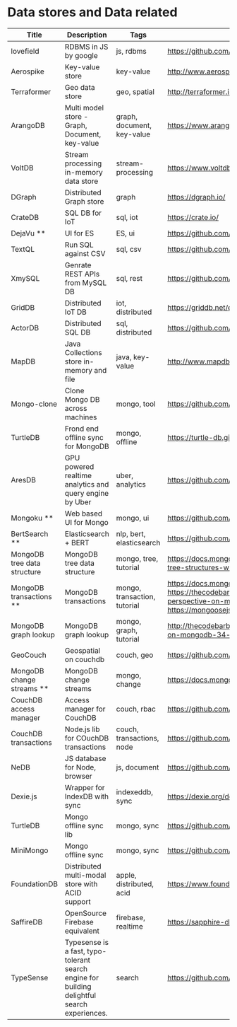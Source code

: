 # Data stores and Data related

Title | Description | Tags | Link
------------ | ------------- | ---------- | --------------
lovefield | RDBMS in JS by google | js, rdbms | https://github.com/google/lovefield
Aerospike | Key-value store | key-value | http://www.aerospike.com/
Terraformer | Geo data store | geo, spatial | http://terraformer.io/
ArangoDB | Multi model store - Graph, Document, key-value | graph, document, key-value | https://www.arangodb.com/
VoltDB | Stream processing in-memory data store | stream-processing | https://www.voltdb.com/
DGraph | Distributed Graph store | graph | https://dgraph.io/
CrateDB | SQL DB for IoT | sql, iot | https://crate.io/
DejaVu ** | UI for ES | ES, ui | https://github.com/appbaseio/dejavu
TextQL | Run SQL against CSV | sql, csv | https://github.com/dinedal/textql
XmySQL | Genrate REST APIs from MySQL DB | sql, rest | https://github.com/o1lab/xmysql
GridDB | Distributed IoT DB | iot, distributed | https://griddb.net/en/
ActorDB | Distributed SQL DB | sql, distributed | https://github.com/biokoda/actordb
MapDB | Java Collections store in-memory and file | java, key-value | http://www.mapdb.org/
Mongo-clone | Clone Mongo DB across machines | mongo, tool | https://github.com/fr1sk/mongo-clone
TurtleDB | Frond end offline sync for MongoDB | mongo, offline | https://turtle-db.github.io/about
AresDB | GPU powered realtime analytics and query engine by Uber | uber, analytics | https://github.com/uber/aresdb
Mongoku ** | Web based UI for Mongo | mongo, ui | https://github.com/huggingface/Mongoku
BertSearch ** | Elasticsearch + BERT | nlp, bert, elasticsearch | https://github.com/Hironsan/bertsearch
MongoDB tree data structure | MongoDB tree data structure | mongo, tree, tutorial | https://docs.mongodb.com/manual/tutorial/model-tree-structures-with-ancestors-array/
MongoDB transactions ** | MongoDB transactions | mongo, transaction, tutorial | https://docs.mongodb.com/manual/core/transactions/, https://thecodebarbarian.com/a-node-js-perspective-on-mongodb-4-transactions.html, https://mongoosejs.com/docs/transactions.html
MongoDB graph lookup | MongoDB graph lookup | mongo, graph, tutorial | http://thecodebarbarian.com/a-nodejs-perspective-on-mongodb-34-graphlookup
GeoCouch | Geospatial on couchdb | couch, geo | https://github.com/couchbase/geocouch
MongoDB change streams ** | MongoDB change streams | mongo, change | https://docs.mongodb.com/manual/changeStreams/
CouchDB access manager | Access manager for CouchDB | couch, rbac | https://github.com/kullervo16/couchdbaccessmanager
CouchDB transactions | Node.js lib for COuchDB transactions | couch, transactions, node | https://github.com/revington/couchdb-transactions
NeDB | JS database for Node, browser | js, document | https://github.com/louischatriot/nedb
Dexie.js | Wrapper for IndexDB with sync | indexeddb, sync | https://dexie.org/docs/Syncable/Dexie.Syncable.js
TurtleDB | Mongo offline sync lib | mongo, sync | https://github.com/turtle-DB/turtleDB
MiniMongo | Mongo offline sync | mongo, sync | https://github.com/mWater/minimongo
FoundationDB | Distributed multi-modal store with ACID support | apple, distributed, acid | https://www.foundationdb.org/
SaffireDB | OpenSource Firebase equivalent | firebase, realtime | https://sapphire-db.com/start/main
TypeSense | Typesense is a fast, typo-tolerant search engine for building delightful search experiences. | search | https://github.com/typesense/typesense
